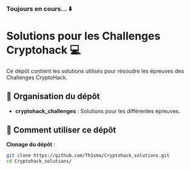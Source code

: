 ### Toujours en cours... ⬇️

# Solutions pour les Challenges Cryptohack 💻

Ce dépôt contient les solutions utilisés pour résoudre les épreuves des Challenges CryptoHack.

## 📂 Organisation du dépôt

- **cryptohack_challenges** : Solutions pour les différentes épreuves.

## 🚀 Comment utiliser ce dépôt

**Clonage du dépôt** :
   ```bash
   git clone https://github.com/Th1sma/Cryptohack_solutions.git
   cd Cryptohack_solutions/
